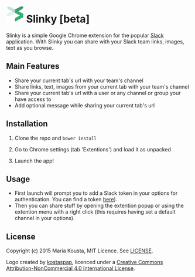 # ![alt text](https://github.com/mkousta/slinky/blob/master/icons/slnk48.png) Slinky [beta]
Slinky is a simple Google Chrome extension for the popular [Slack](https://slack.com/) application.
With Slinky you can share with your Slack team links, images, text as you browse.

## Main Features

* Share your current tab's url with your team's channel
* Share links, text, images from your current tab with your team's channel
* Share your current tab's url with a user or any channel or group your have access to
* Add optional message while sharing your current tab's url

## Installation

1. Clone the repo and ```bower install```

2. Go to Chrome settings (tab 'Extentions') and load it as unpacked

3. Launch the app!


## Usage

* First launch will prompt you to add a Slack token in your options for authentication. You can find a token [here](https://api.slack.com/web#authentication)).
* Then you can share stuff by opening the extention popup or using the extention menu with a right click (this requires having set a default channel in your options).


## License

Copyright (c) 2015 Maria Kousta, MIT Licence.
See [LICENSE](https://github.com/mkousta/slinky/blob/master/LICENSE).

Logo created by [kostaspap](https://www.linkedin.com/pub/konstantinos-papadopoulos/68/893/509),
licenced under a [Creative Commons Attribution-NonCommercial 4.0 International License](http://creativecommons.org/licenses/by-nc/4.0/).
